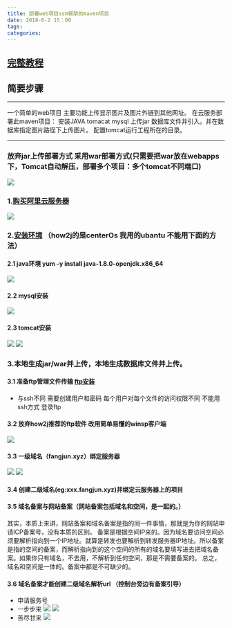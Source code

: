 ```yaml
---
title: 部署web项目ssm框架的maven项目
date: 2018-6-2 15：00
tags:
categories:
---
```


## [完整教程](http://how2j.cn/k/deploy2linux/deploy2linux-maven-project/1662.html)
## 简要步骤
------
一个简单的web项目 主要功能上传显示图片及图片外链到其他网址。
在云服务部署此maven项目：
安装JAVA tomacat mysql
上传jar   数据库文件并引入。并在数据库指定图片路径下上传图片。
配置tomcat运行工程所在的目录。

------
### 放弃jar上传部署方式 采用war部署方式(只需要把war放在webapps下，Tomcat自动解压，部署多个项目：多个tomcat不同端口)
![](http://oyj1fkfcr.bkt.clouddn.com/2018-06-06_150633.png)

### 1.[购买阿里云服务器](http://how2j.cn/k/deploy2linux/deploy2linux-buy/1593.html)
![](http://oyj1fkfcr.bkt.clouddn.com/2018-06-05_184150.png)
### 2.[安装环境](http://how2j.cn/k/deploy2linux/deploy2linux-setup/1607.html) （how2j的是centerOs   我用的ubantu 不能用下面的方法）
#### 2.1 java环境  yum -y install java-1.8.0-openjdk.x86_64
![](http://oyj1fkfcr.bkt.clouddn.com/2018-06-05_185931.png)
#### 2.2 mysql安装
![](http://oyj1fkfcr.bkt.clouddn.com/2018-06-05_190414.png)
#### 2.3 tomcat安装
![](http://oyj1fkfcr.bkt.clouddn.com/2018-06-05_191126.png)
![](http://oyj1fkfcr.bkt.clouddn.com/2018-06-05_191523.png)

### 3.本地生成jar/war并上传，本地生成数据库文件并上传。
#### 3.1 准备ftp管理文件传输 [ftp安装](http://how2j.cn/k/deploy2linux/deploy2linux-install/1600.html)
- 与ssh不同 需要创建用户和密码  每个用户对每个文件的访问权限不同 不能用ssh方式 登录ftp
#### 3.2 放弃how2j推荐的ftp软件  改用简单易懂的winsp客户端
![](http://oyj1fkfcr.bkt.clouddn.com/2018-06-06_153403.png)
#### 3.3 一级域名（fangjun.xyz）绑定服务器
![](http://oyj1fkfcr.bkt.clouddn.com/2018-06-07_105120.png)
![](http://oyj1fkfcr.bkt.clouddn.com/2018-06-07_105322.png)
#### 3.4 创建二级域名(eg:xxx.fangjun.xyz)并绑定云服务器上的项目

#### 3.5 域名备案与网站备案（网站备案包括域名和空间，是一起的。）

其实，本质上来讲，网站备案和域名备案是指的同一件事情，那就是为你的网站申请ICP备案号，没有本质的区别。 备案是根据空间IP来的。因为域名要访问空间必须要解析指向到一个IP地址。就算是转发也要解析到转发服务器IP地址。所以备案是指的空间的备案，而解析指向到的这个空间的所有的域名要填写进去把域名备案。如果你只有域名，不去用，不解析到任何空间，那是不需要备案的。 总之，域名和空间是一体的。备案中都是不可缺少的。

#### 3.6 域名备案才能创建二级域名解析url  （控制台旁边有备案引导）
- 申请服务号
- 一步步来
![](http://oyj1fkfcr.bkt.clouddn.com/2018-06-07_235843.png)
![](http://oyj1fkfcr.bkt.clouddn.com/2018-06-08_094922.png)
- 苦尽甘来
![](http://oyj1fkfcr.bkt.clouddn.com/%E6%B7%B1%E5%BA%A6%E6%88%AA%E5%9B%BE_20180713162250.png)

